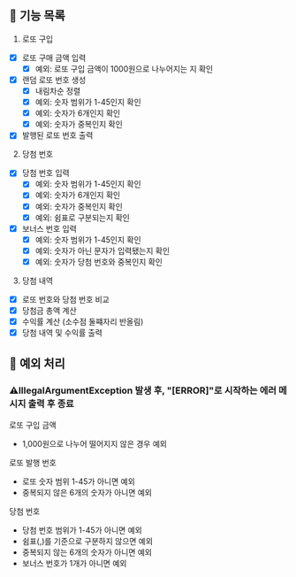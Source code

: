 ## 🚀 기능 목록
1. 로또 구입
- [x] 로또 구매 금액 입력
   - [x] 예외: 로또 구입 금액이 1000원으로 나누어지는 지 확인
- [x] 랜덤 로또 번호 생성
  - [x] 내림차순 정렬
  - [x] 예외: 숫자 범위가 1-45인지 확인
  - [x] 예외: 숫자가 6개인지 확인
  - [x] 예외: 숫자가 중복인지 확인
- [x] 발행된 로또 번호 출력

2. 당첨 번호 
- [x] 당첨 번호 입력
  - [x] 예외: 숫자 범위가 1-45인지 확인
  - [x] 예외: 숫자가 6개인지 확인
  - [x] 예외: 숫자가 중복인지 확인
  - [x] 예외: 쉼표로 구분되는지 확인
- [x] 보너스 번호 입력
  - [x] 예외: 숫자 범위가 1-45인지 확인
  - [x] 예외: 숫자가 아닌 문자가 입력됐는지 확인
  - [x] 예외: 숫자가 당첨 번호와 중복인지 확인

3. 당첨 내역
- [x] 로또 번호와 당첨 번호 비교 
- [x] 당첨금 총액 계산
- [x] 수익률 계산 (소수점 둘쨰자리 반올림)
- [x] 당첨 내역 및 수익률 출력

## 🤔 예외 처리
### ⚠️IllegalArgumentException 발생 후, "[ERROR]"로 시작하는 에러 메시지 출력 후 종료

로또 구입 금액
- 1,000원으로 나누어 떨어지지 않은 경우 예외

로또 발행 번호
- 로또 숫자 범위 1-45가 아니면 예외
- 중복되지 않은 6개의 숫자가 아니면 예외

당첨 번호
- 당첨 번호 범위가 1-45가 아니면 예외
- 쉼표(,)를 기준으로 구분하지 않으면 예외
- 중복되지 않는 6개의 숫자가 아니면 예외
- 보너스 번호가 1개가 아니면 예외